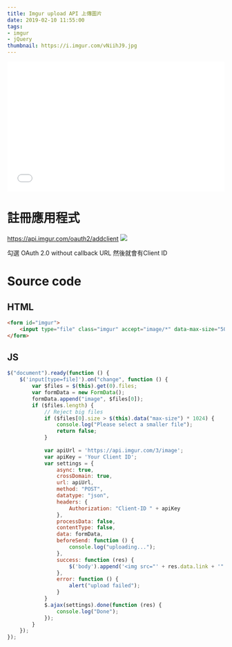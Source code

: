 ```yaml
---
title: Imgur upload API 上傳圖片
date: 2019-02-10 11:55:00
tags:
- imgur
- jQuery
thumbnail: https://i.imgur.com/vNiihJ9.jpg
---
```


<iframe width="100%" height="300" src="//jsfiddle.net/syokujinau/p07sejcd/embedded/js,html,result/" allowfullscreen="allowfullscreen" allowpaymentrequest frameborder="0"></iframe>

# 註冊應用程式

https://api.imgur.com/oauth2/addclient
![](https://i.imgur.com/kNyS0IW.png)


勾選 OAuth 2.0 without callback URL
然後就會有Client ID

# Source code

## HTML
```html
<form id="imgur">
    <input type="file" class="imgur" accept="image/*" data-max-size="5000"/>
</form>
```
<!-- more -->
## JS
```js 
$("document").ready(function () {
    $('input[type=file]').on("change", function () {
        var $files = $(this).get(0).files;
        var formData = new FormData();
        formData.append("image", $files[0]);
        if ($files.length) {
            // Reject big files
            if ($files[0].size > $(this).data("max-size") * 1024) {
                console.log("Please select a smaller file");
                return false;
            }
            
            var apiUrl = 'https://api.imgur.com/3/image';
            var apiKey = 'Your Client ID';
            var settings = {
                async: true,
                crossDomain: true,
                url: apiUrl,
                method: "POST",
                datatype: "json",
                headers: {
                    Authorization: "Client-ID " + apiKey
                },
                processData: false,
                contentType: false,
                data: formData,
                beforeSend: function () {
                    console.log("uploading...");
                },
                success: function (res) {
                    $('body').append('<img src="' + res.data.link + '" height = "200px"/>');
                },
                error: function () {
                    alert("upload failed");
                }
            }
            $.ajax(settings).done(function (res) {
                console.log("Done");
            });
        }
    });
});
```




